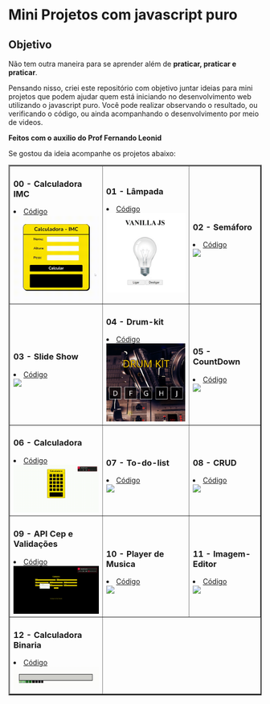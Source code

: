 # Mini Projetos com javascript puro

## Objetivo
Não tem outra maneira para se aprender além de **praticar, praticar e praticar**.

Pensando nisso, criei este repositório com objetivo juntar ideias para mini projetos que podem ajudar quem está iniciando no desenvolvimento web utilizando o javascript puro.
Você pode realizar observando o resultado, ou verificando o código, ou ainda acompanhando o desenvolvimento por meio de videos.

**Feitos com o auxilio do Prof Fernando Leonid**

Se gostou da ideia acompanhe os projetos abaixo:

<table border="2">
  <tr>
    <td>
        <h3>00 - Calculadora IMC</h3>
        <li><a href="https://github.com/victor-joness/CodeChallenges/tree/main/Fernando%20Leonid%20-%20Challenger/00-Calculadora%20de%20IMC">Código</a></li>
        <a href="https://github.com/victor-joness/CodeChallenges/tree/main/Fernando%20Leonid%20-%20Challenger/00-Calculadora%20de%20IMC"><img src="./img/00-imc.gif" width="250px"></a>
    </td>
      <td>
        <h3>01 - Lâmpada</h3>
        <li><a href="https://github.com/victor-joness/CodeChallenges/tree/main/Fernando%20Leonid%20-%20Challenger/01-Lampada%20em%20Js">Código</a></li>
        <a href="https://github.com/victor-joness/CodeChallenges/tree/main/Fernando%20Leonid%20-%20Challenger/01-Lampada%20em%20Js"><img src="./img/01-lamp.gif" width="250px"></a>
    </td>
    <td>
      <h3>02 - Semáforo</h3>
      <li><a href="https://github.com/victor-joness/CodeChallenges/tree/main/Fernando%20Leonid%20-%20Challenger/02-Sem%C3%A1foro%20em%20Js">Código</a></li>
      <a href="https://github.com/victor-joness/CodeChallenges/tree/main/Fernando%20Leonid%20-%20Challenger/02-Sem%C3%A1foro%20em%20Js"><img src="./img/02-semáfoto.gif" width="250px" ></a>
    </td>
  </tr>
  <tr>
    <td>
      <h3>03 - Slide Show</h3>
      <li><a href="https://github.com/victor-joness/CodeChallenges/tree/main/Fernando%20Leonid%20-%20Challenger/03-SliderShow">Código</a></li>
      <a href="https://github.com/victor-joness/CodeChallenges/tree/main/Fernando%20Leonid%20-%20Challenger/03-SliderShow"><img src="./img/03-slidershow.gif" width="250px" ></a>
    </td>
    <td>
      <h3>04 - Drum-kit</h3>
      <li><a href="https://github.com/victor-joness/CodeChallenges/tree/main/Fernando%20Leonid%20-%20Challenger/04-DrumKit">Código</a></li>
      <a href="https://github.com/victor-joness/CodeChallenges/tree/main/Fernando%20Leonid%20-%20Challenger/04-DrumKit"><img src="./img/04-DRUM-KIT.gif" width="250px" ></a>
    </td>
    <td>
      <h3>05 - CountDown</h3>
      <li><a href="https://github.com/victor-joness/CodeChallenges/tree/main/Fernando%20Leonid%20-%20Challenger/05-CountDown">Código</a></li>
      <a href="https://github.com/victor-joness/CodeChallenges/tree/main/Fernando%20Leonid%20-%20Challenger/05-CountDown"><img src="./img/05-countdown.gif" width="250px" ></a>
    </td>
  </tr>
  <tr>
    <td>
      <h3>06 - Calculadora</h3>
      <li><a href="https://github.com/victor-joness/CodeChallenges/tree/main/Fernando%20Leonid%20-%20Challenger/06-Calculadora">Código</a></li>
      <a href="https://github.com/victor-joness/CodeChallenges/tree/main/Fernando%20Leonid%20-%20Challenger/06-Calculadora"><img src="./img/06-Calculadora.gif" width="250px" ></a>
    </td>
    <td>
      <h3>07 - To-do-list</h3>
      <li><a href="">Código</a></li>
      <a href=""><img src="./img/07-todo-List.gif" width="250px" ></a>
    </td>
    <td>
      <h3>08 - CRUD</h3>
      <li><a href="">Código</a></li>
      <a href=""><img src="./img/08-crud.gif" width="250px" ></a>
    </td>
  </tr>
  <tr>
    <td>
      <h3>09 - API Cep e Validações</h3>
      <li><a href="https://github.com/victor-joness/CodeChallenges/tree/main/Fernando%20Leonid%20-%20Challenger/09-API%20cep%20e%20valida%C3%A7%C3%B5es">Código</a></li>
      <a href="https://github.com/victor-joness/CodeChallenges/tree/main/Fernando%20Leonid%20-%20Challenger/09-API%20cep%20e%20valida%C3%A7%C3%B5es"><img src="./img/09-API-Cep.gif" width="250px" ></a>
    </td>
    <td>
      <h3>10 - Player de Musica</h3>
      <li><a href="">Código</a></li>
      <a href=""><img src="./img/07-todo-List.gif" width="250px" ></a>
    </td>
    <td>
      <h3>11 - Imagem-Editor</h3>
      <li><a href="">Código</a></li>
      <a href=""><img src="./img/08-crud.gif" width="250px" ></a>
    </td>
  </tr>
  <tr>
    <td>
      <h3>12 - Calculadora Binaria</h3>
      <li><a href="https://github.com/victor-joness/CodeChallenges/tree/main/Fernando%20Leonid%20-%20Challenger/12-Binary-Calculator">Código</a></li>
      <a href="https://github.com/victor-joness/CodeChallenges/tree/main/Fernando%20Leonid%20-%20Challenger/12-Binary-Calculator"><img src="./img/12-binaria.gif" width="250px"></a>
    </td>
  </tr>
</table>
